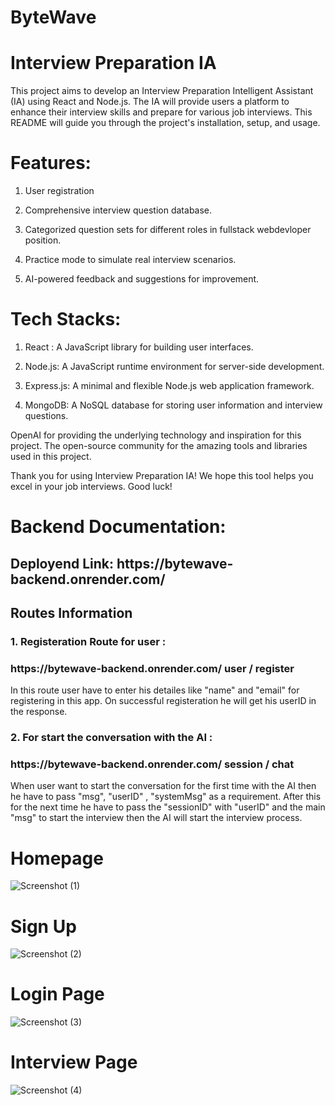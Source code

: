 # ByteWave

# Interview Preparation IA

This project aims to develop an Interview Preparation Intelligent Assistant (IA) using React and Node.js. The IA will provide users a platform to enhance their interview skills and prepare for various job interviews. This README will guide you through the project's installation, setup, and usage.

# Features:

1.  User registration

2.  Comprehensive interview question database.

3.  Categorized question sets for different roles in fullstack webdevloper position.

4.  Practice mode to simulate real interview scenarios.

5.  AI-powered feedback and suggestions for improvement.

# Tech Stacks:

1.  React : A JavaScript library for building user interfaces.

2.  Node.js: A JavaScript runtime environment for server-side development.

3.  Express.js: A minimal and flexible Node.js web application framework.

4.  MongoDB: A NoSQL database for storing user information and interview questions.

OpenAI for providing the underlying technology and inspiration for this project.
The open-source community for the amazing tools and libraries used in this project.

Thank you for using Interview Preparation IA! We hope this tool helps you excel in your job interviews. Good luck!

# Backend Documentation:

<h2> Deployend Link: https://bytewave-backend.onrender.com/</h2>

<h2> Routes Information </h2>

<h3>1. Registeration Route for user :</h3>

<h3> https://bytewave-backend.onrender.com/ user / register  </h3>

<p> In this route user have to enter his detailes like "name" and "email" for registering in this app. On successful registeration he will get his userID in the response.</p>

</hr>

<h3>2. For start the conversation with the AI : </h3>

<h3> https://bytewave-backend.onrender.com/ session / chat</h3>

<p> When user want to  start the conversation for the first time with the AI then he have to pass "msg", "userID" , "systemMsg" as a requirement. After this for the next time he have to pass the "sessionID" with "userID" and the main "msg" to start the interview then the AI will start the interview process. </p>

# Homepage

![Screenshot (1)]()

# Sign Up

![Screenshot (2)]()

# Login Page

![Screenshot (3)]()

# Interview Page

![Screenshot (4)]()
